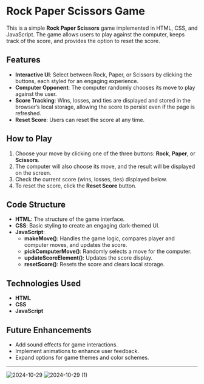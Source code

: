 
# Rock Paper Scissors Game

This is a simple **Rock Paper Scissors** game implemented in HTML, CSS, and JavaScript. The game allows users to play against the computer, keeps track of the score, and provides the option to reset the score.

## Features

- **Interactive UI**: Select between Rock, Paper, or Scissors by clicking the buttons, each styled for an engaging experience.
- **Computer Opponent**: The computer randomly chooses its move to play against the user.
- **Score Tracking**: Wins, losses, and ties are displayed and stored in the browser’s local storage, allowing the score to persist even if the page is refreshed.
- **Reset Score**: Users can reset the score at any time.

## How to Play

1. Choose your move by clicking one of the three buttons: **Rock**, **Paper**, or **Scissors**.
2. The computer will also choose its move, and the result will be displayed on the screen.
3. Check the current score (wins, losses, ties) displayed below.
4. To reset the score, click the **Reset Score** button.

## Code Structure

- **HTML**: The structure of the game interface.
- **CSS**: Basic styling to create an engaging dark-themed UI.
- **JavaScript**:
  - **makeMove()**: Handles the game logic, compares player and computer moves, and updates the score.
  - **pickComputerMove()**: Randomly selects a move for the computer.
  - **updateScoreElement()**: Updates the score display.
  - **resetScore()**: Resets the score and clears local storage.

## Technologies Used

- **HTML**
- **CSS**
- **JavaScript**

## Future Enhancements

- Add sound effects for game interactions.
- Implement animations to enhance user feedback.
- Expand options for game themes and color schemes.

---
![2024-10-29](https://github.com/user-attachments/assets/4d0e177c-70e1-4540-b3b7-64424993a123)
![2024-10-29 (1)](https://github.com/user-attachments/assets/e3b32d44-a9a8-4282-93ef-1ba43d32a8bb)


